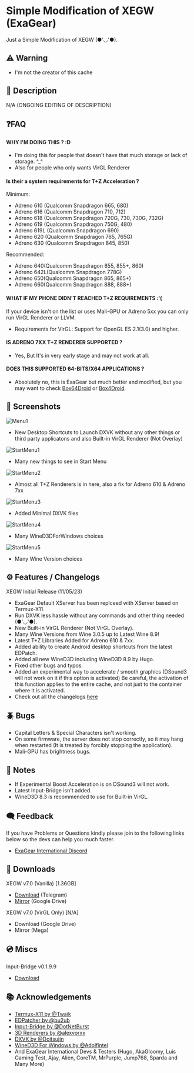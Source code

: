 
# Simple Modification of XEGW (ExaGear)

Just a Simple Modification of XEGW  (●'◡'●).

## ⚠️ Warning
- I'm not the creator of this cache
 
## 📄 Description

N/A (ONGOING EDITING OF DESCRIPTION)


## ❓FAQ

#### WHY I'M DOING THIS ? :D
- I'm doing this for people that doesn't have that much storage or lack of storage. ^_^
- Also for people who only wants VirGL Renderer
#### Is their a system requirements for T+Z Acceleration ?
Minimum:
- Adreno 610 (Qualcomm Snapdragon 665, 680)
- Adreno 616 (Qualcomm Snapdragon 710, 712)
- Adreno 618 (Qualcomm Snapdragon 720G, 730, 730G, 732G)
- Adreno 619 (Qualcomm Snapdragon 750G, 480)
- Adreno 619L (Qualcomm Snapdragon 690)
- Adreno 620 (Qualcomm Snapdragon 765, 765G)
- Adreno 630 (Qualcomm Snapdragon 845, 850)
 
Recommended:
- Adreno 640(Qualcomm Snapdragon 855, 855+, 860)
- Adreno 642L(Qualcomm Snapdragon 778G)
- Adreno 650(Qualcomm Snapdragon 865, 865+)
- Adreno 660(Qualcomm Snapdragon 888, 888+)

#### WHAT IF MY PHONE DIDN'T REACHED T+Z REQUIREMENTS :'(

If your device isn't on the list or uses Mali-GPU or Adreno 5xx you can only run VirGL Renderer or LLVM.
- Requirements for VirGL: Support for OpenGL ES 2.1(3.0) and higher.

#### IS ADRENO 7XX T+Z RENDERER SUPPORTED ?
- Yes, But It's in very early stage and may not work at all.

#### DOES THIS SUPPORTED 64-BITS/X64 APPLICATIONS ?
- Absolutely no, this is ExaGear but much better and modified, but you may want to check [Box64Droid](https://github.com/Ilya114/Box64Droid) or [Box4Droid](https://github.com/Herick75/Box4Droid).



## 📲 Screenshots

![Menu1](https://media.discordapp.net/attachments/1107257434860421213/1117358948970930186/Screenshot_20230611_154438_ExaGear.jpg?width=342&height=468)
- New Desktop Shortcuts to Launch DXVK without any other things or third party applicatons and also Built-in VirGL Renderer (Not Overlay)
 
![StartMenu1](https://media.discordapp.net/attachments/1107257434860421213/1117358956004778035/Screenshot_20230611_154458_ExaGear.jpg?width=621&height=468)
- Many new things to see in Start Menu
 
![StartMenu2](https://media.discordapp.net/attachments/1107257434860421213/1117359914197729350/Screenshot_20230611_154904_ExaGear.jpg?width=621&height=468)
- Almost all T+Z Renderers is in here, also a fix for Adreno 610 & Adreno 7xx
 
![StartMenu3](https://media.discordapp.net/attachments/1107257434860421213/1117359906564083772/Screenshot_20230611_154850_ExaGear.jpg?width=619&height=468)
- Added Minimal DXVK files
 
![StartMenu4](https://media.discordapp.net/attachments/1107257434860421213/1117359897038819389/Screenshot_20230611_154836_ExaGear.jpg?width=627&height=468)
- Many WineD3DForWindows choices
 
![StartMenu5](https://media.discordapp.net/attachments/1107257434860421213/1117359888729907210/Screenshot_20230611_154815_ExaGear.jpg?width=621&height=468)
- Many Wine Version choices

## ⚙️ Features / Changelogs

XEGW Initial Release (11/05/23)
- ExaGear Default XServer has been replceed with XServer based on Termux-X11.
- Run DXVK less hassle without any commands and other thing needed (●'◡'●).
- New Built-in VirGL Renderer (Not VirGL Overlay).
- Many Wine Versions from Wine 3.0.5 up to Latest Wine 8.9!
- Latest T+Z Libraries Added for Adreno 610 & 7xx.
- Added ability to create Android desktop shortcuts from the latest EDPatch.
- Added all new WineD3D including WineD3D 8.9 by Hugo.
- Fixed other bugs and typos.
- Added an experimental way to accelerate / smooth graphics (DSound3 will not work on it if this option is activated)
Be careful, the activation of this function applies to the entire cache, and not just to the container where it is activated.
- Check out all the changelogs [here](https://discord.com/channels/829747132562800700/829748422889570354/1117109602463535204)
## 🪲 Bugs
- Capital Letters & Special Characters  isn't working.
- On some firmware, the server does not stop correctly, so it may hang when restarted (It is treated by forcibly stopping the application).
- Mali-GPU has brightness bugs.
## 📝 Notes
- If Experimental Boost Acceleration is on DSound3 will not work.
- Latest Input-Bridge isn't added.
- WineD3D 8.3 is recommended to use for Built-in VirGL.


## 🗨️ Feedback

If you have Problems or Questions kindly please join to the following links below so the devs can help you much faster.

- [ExaGear International Discord](https://dsc.gg/exagear)

## 🔗 Downloads
XEGW v7.0 (Vanilla) [1.36GB]
- [Download](https://t.me/exagearallmod/67) (Telegram)
- [Mirror](https://drive.google.com/file/d/1kHEhAUJMhLRYcoZ3nw_5SC7UCvV6ckpR/view?usp=sharing) (Google Drive)
 
XEGW v7.0 (VirGL Only) [N/A]
- Download (Google Drive)
- Mirror (Mega)

## 💿 Miscs
Input-Bridge v0.1.9.9
- [Download](https://cdn.discordapp.com/attachments/1066960343651340348/1091712585084190861/InputBridge_v0.1.9.9.apk)
## 📚 Acknowledgements

 - [Termux-X11 by @Twaik](https://github.com/twaik/)
 - [EDPatcher by @bu2ub](https://github.com/ewt45/)
 - [Input-Bridge by @DotNetBurst](https://github.com/DotNetBurst/)
 - [3D Renderers by @alexvorxx](https://github.com/alexvorxx/)
 - [DXVK by @Doitsujin](https://github.com/doitsujin/dxvk)
 - [WineD3D For Windows by @Adolfintel](https://github.com/adolfintel/wined3d4win)
 - And ExaGear International Devs & Testers (Hugo, AkaGloomy, Luis Gaming Test, Ajay, Alien, CoreTM, MrPurple, Jump768, Sparda and Many More)
